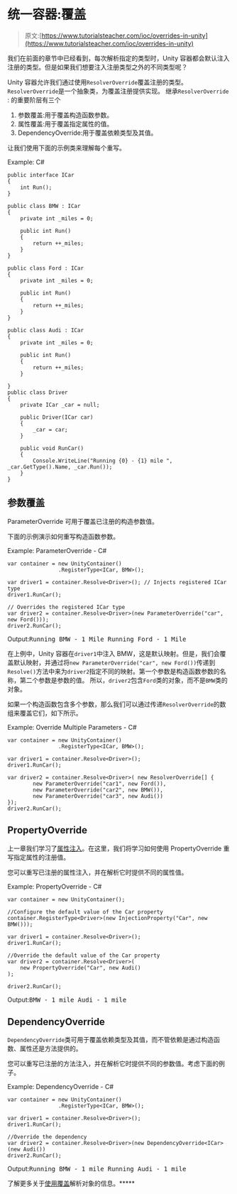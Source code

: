 # 统一容器:覆盖

> 原文:[https://www.tutorialsteacher.com/ioc/overrides-in-unity](https://www.tutorialsteacher.com/ioc/overrides-in-unity)

我们在前面的章节中已经看到，每次解析指定的类型时，Unity 容器都会默认注入注册的类型。但是如果我们想要注入注册类型之外的不同类型呢？

Unity 容器允许我们通过使用`ResolverOverride`覆盖注册的类型。`ResolverOverride`是一个抽象类，为覆盖注册提供实现。 继承`ResolverOverride` : 的重要阶层有三个

1.  参数覆盖:用于覆盖构造函数参数。
2.  属性覆盖:用于覆盖指定属性的值。
3.  DependencyOverride:用于覆盖依赖类型及其值。

让我们使用下面的示例类来理解每个重写。

Example: C# 

```
public interface ICar
{
    int Run();
}

public class BMW : ICar
{
    private int _miles = 0;

    public int Run()
    {
        return ++_miles;
    }
}

public class Ford : ICar
{
    private int _miles = 0;

    public int Run()
    {
        return ++_miles;
    }
}

public class Audi : ICar
{
    private int _miles = 0;

    public int Run()
    {
        return ++_miles;
    }

}
public class Driver
{
    private ICar _car = null;

    public Driver(ICar car)
    {
        _car = car;
    }

    public void RunCar()
    {
        Console.WriteLine("Running {0} - {1} mile ", _car.GetType().Name, _car.Run());
    }
} 
```

## 参数覆盖

ParameterOverride 可用于覆盖已注册的构造参数值。

下面的示例演示如何重写构造函数参数。

Example: ParameterOverride - C# 

```
var container = new UnityContainer()
                .RegisterType<ICar, BMW>();

var driver1 = container.Resolve<Driver>(); // Injects registered ICar type
driver1.RunCar();

// Overrides the registered ICar type 
var driver2 = container.Resolve<Driver>(new ParameterOverride("car", new Ford()));
driver2.RunCar(); 
```

Output:<samp>Running BMW - 1 Mile
Running Ford - 1 Mile</samp>

在上例中，Unity 容器在`driver1`中注入 BMW，这是默认映射。但是，我们会覆盖默认映射，并通过将`new ParameterOverride("car", new Ford())`传递到`Resolve()`方法中来为`driver2`指定不同的映射。第一个参数是构造函数参数的名称，第二个参数是参数的值。 所以，`driver2`包含`Ford`类的对象，而不是`BMW`类的对象。

如果一个构造函数包含多个参数，那么我们可以通过传递`ResolverOverride`的数组来覆盖它们，如下所示。

Example: Override Multiple Parameters - C# 

```
var container = new UnityContainer()
                .RegisterType<ICar, BMW>();

var driver1 = container.Resolve<Driver>();
driver1.RunCar();

var driver2 = container.Resolve<Driver>( new ResolverOverride[] { 
        new ParameterOverride("car1", new Ford()),
        new ParameterOverride("car2", new BMW()),
        new ParameterOverride("car3", new Audi())
});
driver2.RunCar(); 
```

## PropertyOverride

上一章我们学习了[属性注入](/ioc/property-injection-using-Unity-container "Property Injection using Unity")。在这里，我们将学习如何使用 PropertyOverride 重写指定属性的注册值。

您可以重写已注册的属性注入，并在解析它时提供不同的属性值。

Example: PropertyOverride - C# 

```
var container = new UnityContainer();

//Configure the default value of the Car property
container.RegisterType<Driver>(new InjectionProperty("Car", new BMW()));

var driver1 = container.Resolve<Driver>();
driver1.RunCar();

//Override the default value of the Car property
var driver2 = container.Resolve<Driver>(
    new PropertyOverride("Car", new Audi()
);

driver2.RunCar(); 
```

Output:<samp>BMW - 1 mile
Audi - 1 mile</samp>

## DependencyOverride

`DependencyOverride`类可用于覆盖依赖类型及其值，而不管依赖是通过构造函数、属性还是方法提供的。

您可以重写已注册的方法注入，并在解析它时提供不同的参数值。考虑下面的例子。

Example: DependencyOverride - C# 

```
var container = new UnityContainer()
                .RegisterType<ICar, BMW>();

var driver1 = container.Resolve<Driver>();
driver1.RunCar();

//Override the dependency
var driver2 = container.Resolve<Driver>(new DependencyOverride<ICar>(new Audi())
driver2.RunCar(); 
```

Output:<samp>Running BMW - 1 mile
Running Audi - 1 mile</samp>

了解更多关于[使用覆盖](https://msdn.microsoft.com/en-us/library/ff660920(v=pandp.20).aspx)解析对象的信息。*****